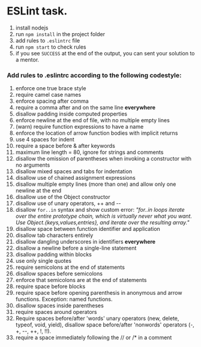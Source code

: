 # ESLint task.
1. install nodejs
1. run `npm install` in the project folder
1. add rules to `.eslintrc` file
1. run `npm start` to check rules
1. if you see `SUCCESS` at the end of the output, you can sent your solution to a mentor.

### Add rules to .eslintrc according to the following codestyle:

1. enforce one true brace style
1. require camel case names
1. enforce spacing after comma
1. require a comma after and on the same line **everywhere**
1. disallow padding inside computed properties
1. enforce newline at the end of file, with no multiple empty lines
1. (warn) require function expressions to have a name
1. enforce the location of arrow function bodies with implicit returns
1. use 4 spaces for indent
1. require a space before & after keywords
1. maximum line length = 80, ignore for strings and comments
1. disallow the omission of parentheses when invoking a constructor with no arguments
1. disallow mixed spaces and tabs for indentation
1. disallow use of chained assignment expressions
1. disallow multiple empty lines (more than one) and allow only one newline at the end
1. disallow use of the Object constructor
1. disallow use of unary operators, ++ and --
1. disallow `for..in` syntax and show custom error:
_"for..in loops iterate over the entire prototype chain, which is virtually never what you want. Use Object.{keys,values,entries}, and iterate over the resulting array."_
1. disallow space between function identifier and application
1. disallow tab characters entirely
1. disallow dangling underscores in identifiers **everywhere**
1. disallow a newline before a single-line statement
1. disallow padding within blocks
1. use only single quotes
1. require semicolons at the end of statements
1. disallow spaces before semicolons
1. enforce that semicolons are at the end of statements
1. require space before blocks
1. require space before opening parenthesis in anonymous and arrow functions. Exception: named functions.
1. disallow spaces inside parentheses
1. require spaces around operators
1. Require spaces before/after 'words' unary operators (new, delete, typeof, void, yield), disallow space before/after 'nonwords' operators (-, +, --, ++, !, !!).
1. require a space immediately following the // or /* in a comment
